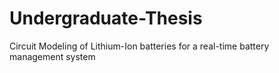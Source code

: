 # Undergraduate-Thesis
Circuit Modeling of Lithium-Ion batteries for a real-time battery management system
